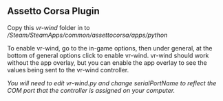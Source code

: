 ## Assetto Corsa Plugin

Copy this *vr-wind* folder in to */Steam/SteamApps/common/assettocorsa/apps/python*

To enable vr-wind, go to the in-game options, then under general, at the bottom of general options click to enable vr-wind.  vr-wind should work without the app overlay, but you can enable the app overlay to see the values being sent to the vr-wind controller.

*You will need to edit vr-wind.py and change serialPortName to reflect the COM port that the controller is assigned on your computer.*
